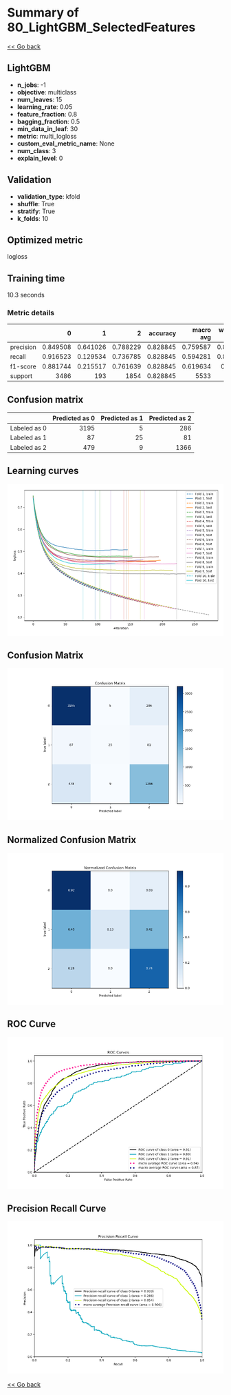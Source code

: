 # Summary of 80_LightGBM_SelectedFeatures

[<< Go back](../README.md)


## LightGBM
- **n_jobs**: -1
- **objective**: multiclass
- **num_leaves**: 15
- **learning_rate**: 0.05
- **feature_fraction**: 0.8
- **bagging_fraction**: 0.5
- **min_data_in_leaf**: 30
- **metric**: multi_logloss
- **custom_eval_metric_name**: None
- **num_class**: 3
- **explain_level**: 0

## Validation
 - **validation_type**: kfold
 - **shuffle**: True
 - **stratify**: True
 - **k_folds**: 10

## Optimized metric
logloss

## Training time

10.3 seconds

### Metric details
|           |           0 |          1 |           2 |   accuracy |   macro avg |   weighted avg |   logloss |
|:----------|------------:|-----------:|------------:|-----------:|------------:|---------------:|----------:|
| precision |    0.849508 |   0.641026 |    0.788229 |   0.828845 |    0.759587 |       0.821702 |  0.450271 |
| recall    |    0.916523 |   0.129534 |    0.736785 |   0.828845 |    0.594281 |       0.828845 |  0.450271 |
| f1-score  |    0.881744 |   0.215517 |    0.761639 |   0.828845 |    0.619634 |       0.81826  |  0.450271 |
| support   | 3486        | 193        | 1854        |   0.828845 | 5533        |    5533        |  0.450271 |


## Confusion matrix
|              |   Predicted as 0 |   Predicted as 1 |   Predicted as 2 |
|:-------------|-----------------:|-----------------:|-----------------:|
| Labeled as 0 |             3195 |                5 |              286 |
| Labeled as 1 |               87 |               25 |               81 |
| Labeled as 2 |              479 |                9 |             1366 |

## Learning curves
![Learning curves](learning_curves.png)
## Confusion Matrix

![Confusion Matrix](confusion_matrix.png)


## Normalized Confusion Matrix

![Normalized Confusion Matrix](confusion_matrix_normalized.png)


## ROC Curve

![ROC Curve](roc_curve.png)


## Precision Recall Curve

![Precision Recall Curve](precision_recall_curve.png)



[<< Go back](../README.md)
